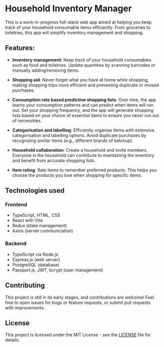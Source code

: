 # Household Inventory Manager

This is a work-in-progress full-stack web app aimed at helping you keep track of your household consumable items efficiently. From groceries to toiletries, this app will simplify inventory management and shopping.

## Features:

- **Inventory management**: Keep track of your household consumables such as food and toiletries. Update quantities by scanning barcodes or manually adding/removing items.

- **Shopping aid**: Never forget what you have at home while shopping, making shopping trips more efficient and preventing duplicate or missed purchases.

- **Consumption rate based predictive shopping lists**:
  Over time, the app learns your consumption patterns and can predict when items will run out. Set your shopping frequency, and the app will generate shopping lists based on your choice of essential items to ensure you never run out of necessities.

- **Categorisation and labelling**: Efficiently organise items with extensive categorisation and labelling options. Avoid duplicate purchases by recognising similar items (e.g., different brands of ketchup).

- **Household collaboration**:
  Create a household and invite members. Everyone in the household can contribute to maintaining the inventory and benefit from accurate shopping lists.

- **Item rating**: Rate items to remember preferred products. This helps you choose the products you love when shopping for specific items.

## Technologies used

### Frontend

- TypeScript, HTML, CSS
- React with Vite
- Redux (state management)
- Axios (server communication)

### Backend

- TypeScript via Node.js
- Express.js (web server)
- PostgreSQL (database)
- Passport.js, JWT, bcrypt (user management)

## Contributing

This project is still in its early stages, and contributions are welcome! Feel free to open issues for bugs or feature requests, or submit pull requests with improvements.

## License

This project is licensed under the MIT License - see the [LICENSE](LICENSE.md) file for details.
